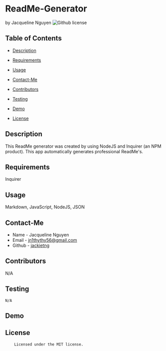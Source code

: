 # ReadMe-Generator
by Jacqueline Nguyen
![Github license](https://img.shields.io/badge/license-MIT-yellowgreen.svg)
## Table of Contents
* [Description](#description)
* [Requirements](#requirements)
* [Usage](#usage)
* [Contact-Me](#contact-me)
* [Contributors](#contributors)
* [Testing](#testing)
* [Demo](#demo)

* [License](#license)

## Description
This ReadMe generator was created by using NodeJS and Inquirer (an NPM product). This app automatically generates professional ReadMe's.
## Requirements
Inquirer
## Usage
Markdown, JavaScript, NodeJS, JSON
## Contact-Me
* Name - Jacqueline Nguyen
* Email - jn1thythy56@gmail.com
* Github - [jackietng](https://github.com/jackietng/)
## Contributors
N/A
## Testing
```
N/A
```
## Demo

## License

        Licensed under the MIT license.